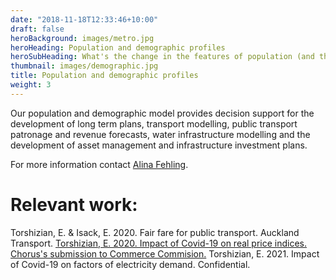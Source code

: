 ```yaml
---
date: "2018-11-18T12:33:46+10:00"
draft: false
heroBackground: images/metro.jpg
heroHeading: Population and demographic profiles
heroSubHeading: What's the change in the features of population (and their demand) in the next 10, 20, 30 years?
thumbnail: images/demographic.jpg
title: Population and demographic profiles
weight: 3
---
```


Our population and demographic model provides decision support for the development of long term plans, transport modelling, public transport patronage and revenue forecasts, water infrastructure modelling and the development of asset management and infrastructure investment plans.

For more information contact [Alina Fehling](https://www.principaleconomics.com/team/alina-fehling/).

# Relevant work:

Torshizian, E. & Isack, E. 2020. Fair fare for public transport. Auckland Transport.
[Torshizian, E. 2020. Impact of Covid-19 on real price indices. Chorus's submission to Commerce Commision.](https://comcom.govt.nz/__data/assets/pdf_file/0021/234363/Chorus-NZIER-report-September-2020-16-December-2020.pdf)
Torshizian, E. 2021. Impact of Covid-19 on factors of electricity demand. Confidential.
